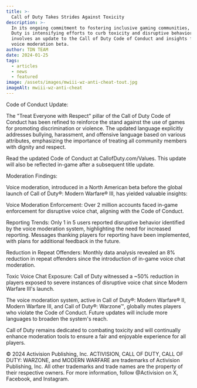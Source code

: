 ```yaml
---
title: >-
  Call of Duty Takes Strides Against Toxicity
description: >-
  In its ongoing commitment to fostering inclusive gaming communities, Call of
  Duty is intensifying efforts to curb toxicity and disruptive behavior. This
  involves an update to the Call of Duty Code of Conduct and insights from the
  voice moderation beta.
author: TDN TEAM
date: 2024-01-25
tags:
  - articles
  - news
  - featured
image: /assets/images/mwiii-wz-anti-cheat-tout.jpg
imageAlt: mwiii-wz-anti-cheat
---
```

Code of Conduct Update:



The "Treat Everyone with Respect" pillar of the Call of Duty Code of Conduct has been refined to reinforce the stand against the use of games for promoting discrimination or violence. The updated language explicitly addresses bullying, harassment, and offensive language based on various attributes, emphasizing the importance of treating all community members with dignity and respect.



Read the updated Code of Conduct at CallofDuty.com/Values. This update will also be reflected in-game after a subsequent title update.



Moderation Findings:



Voice moderation, introduced in a North American beta before the global launch of Call of Duty®: Modern Warfare® III, has yielded valuable insights:



Voice Moderation Enforcement: Over 2 million accounts faced in-game enforcement for disruptive voice chat, aligning with the Code of Conduct.



Reporting Trends: Only 1 in 5 users reported disruptive behavior identified by the voice moderation system, highlighting the need for increased reporting. Messages thanking players for reporting have been implemented, with plans for additional feedback in the future.



Reduction in Repeat Offenders: Monthly data analysis revealed an 8% reduction in repeat offenders since the introduction of in-game voice chat moderation.



Toxic Voice Chat Exposure: Call of Duty witnessed a ~50% reduction in players exposed to severe instances of disruptive voice chat since Modern Warfare III's launch.



The voice moderation system, active in Call of Duty®: Modern Warfare® II, Modern Warfare III, and Call of Duty®: Warzone™, globally mutes players who violate the Code of Conduct. Future updates will include more languages to broaden the system's reach.



Call of Duty remains dedicated to combating toxicity and will continually enhance moderation tools to ensure a fair and enjoyable experience for all players.



© 2024 Activision Publishing, Inc. ACTIVISION, CALL OF DUTY, CALL OF DUTY: WARZONE, and MODERN WARFARE are trademarks of Activision Publishing, Inc. All other trademarks and trade names are the property of their respective owners. For more information, follow @Activision on X, Facebook, and Instagram.

